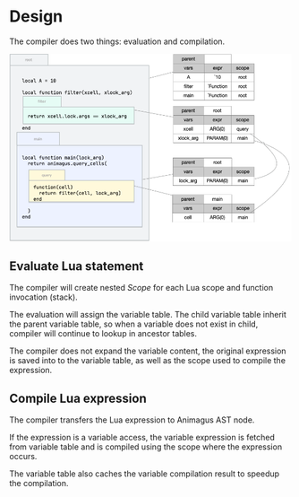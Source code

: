 # Design

The compiler does two things: evaluation and compilation.

![](https://raw.githubusercontent.com/doitian/assets/master/2020/V744V4/animagus-lua-design.png)

## Evaluate Lua statement

The compiler will create nested *Scope* for each Lua scope and function
invocation (stack).

The evaluation will assign the variable table. The child variable table
inherit the parent variable table, so when a variable does not exist in child,
compiler will continue to lookup in ancestor tables.

The compiler does not expand the variable content, the original expression is
saved into to the variable table, as well as the scope used to compile the
expression.

## Compile Lua expression

The compiler transfers the Lua expression to Animagus AST node.

If the expression is a variable access, the variable expression is fetched
from variable table and is compiled using the scope where the expression
occurs.

The variable table also caches the variable compilation result to speedup the
compilation.
